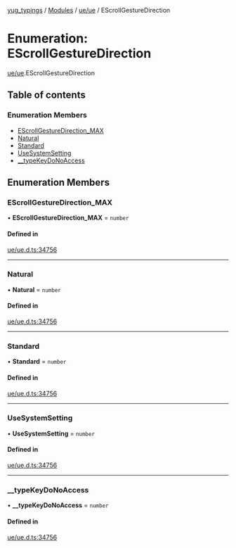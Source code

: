 [yug_typings](../README.md) / [Modules](../modules.md) / [ue/ue](../modules/ue_ue.md) / EScrollGestureDirection

# Enumeration: EScrollGestureDirection

[ue/ue](../modules/ue_ue.md).EScrollGestureDirection

## Table of contents

### Enumeration Members

- [EScrollGestureDirection\_MAX](ue_ue.EScrollGestureDirection.md#escrollgesturedirection_max)
- [Natural](ue_ue.EScrollGestureDirection.md#natural)
- [Standard](ue_ue.EScrollGestureDirection.md#standard)
- [UseSystemSetting](ue_ue.EScrollGestureDirection.md#usesystemsetting)
- [\_\_typeKeyDoNoAccess](ue_ue.EScrollGestureDirection.md#__typekeydonoaccess)

## Enumeration Members

### EScrollGestureDirection\_MAX

• **EScrollGestureDirection\_MAX** = `number`

#### Defined in

[ue/ue.d.ts:34756](https://github.com/YugMetaverse/yug_typings/blob/25cad34/ue/ue.d.ts#L34756)

___

### Natural

• **Natural** = `number`

#### Defined in

[ue/ue.d.ts:34756](https://github.com/YugMetaverse/yug_typings/blob/25cad34/ue/ue.d.ts#L34756)

___

### Standard

• **Standard** = `number`

#### Defined in

[ue/ue.d.ts:34756](https://github.com/YugMetaverse/yug_typings/blob/25cad34/ue/ue.d.ts#L34756)

___

### UseSystemSetting

• **UseSystemSetting** = `number`

#### Defined in

[ue/ue.d.ts:34756](https://github.com/YugMetaverse/yug_typings/blob/25cad34/ue/ue.d.ts#L34756)

___

### \_\_typeKeyDoNoAccess

• **\_\_typeKeyDoNoAccess** = `number`

#### Defined in

[ue/ue.d.ts:34756](https://github.com/YugMetaverse/yug_typings/blob/25cad34/ue/ue.d.ts#L34756)
